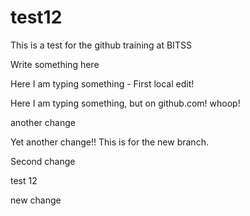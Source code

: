 # test12
This is a test for the github training at BITSS

Write something here


Here I am typing something - First local edit!

Here I am typing something, but on github.com! whoop!

another change

Yet another change!! This is for the new branch.

Second change

test 12 

new change